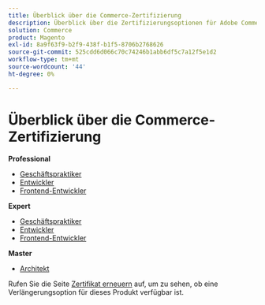```yaml
---
title: Überblick über die Commerce-Zertifizierung
description: Überblick über die Zertifizierungsoptionen für Adobe Commerce
solution: Commerce
product: Magento
exl-id: 8a9f63f9-b2f9-438f-b1f5-8706b2768626
source-git-commit: 525cdd6d066c70c74246b1abb6df5c7a12f5e1d2
workflow-type: tm+mt
source-wordcount: '44'
ht-degree: 0%

---
```


# Überblick über die Commerce-Zertifizierung

**Professional**

* [Geschäftspraktiker](/help/certifications/ac/ac-p-business.md) <!--AD0-E712-->
* [Entwickler](/help/certifications/ac/ac-p-developer.md) <!--AD0-E717-->
* [Frontend-Entwickler](/help/certifications/ac/ac-p-fedeveloper0623.md) <!--AD0-E721-->

**Expert**

* [Geschäftspraktiker](/help/certifications/ac/ac-e-business.md) <!--AD0-E708-->
* [Entwickler](/help/certifications/ac/ac-e-developer.md) <!--AD0-E716-->
* [Frontend-Entwickler](/help/certifications/ac/ac-e-fedeveloper0623.md) <!--AD0-E720-->

**Master**

* [Architekt](/help/certifications/ac/ac-m-architect.md) <!--AD0-E718-->

Rufen Sie die Seite [Zertifikat erneuern](/help/certifications/renew.md) auf, um zu sehen, ob eine Verlängerungsoption für dieses Produkt verfügbar ist.
